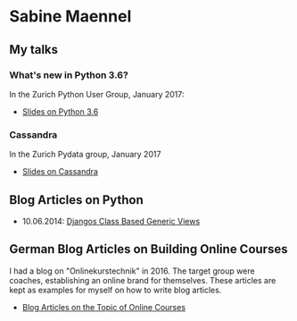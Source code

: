 # Sabine Maennel

## My talks

### What's new in Python 3.6?
In the Zurich Python User Group, January 2017:
- [Slides on Python 3.6](python3_6-talk/python3_6.html#/1) 

### Cassandra
In the Zurich Pydata group, January 2017
- [Slides on Cassandra](cassandra-talk/cassandra.html#/1)

## Blog Articles on Python

- 10.06.2014: [Djangos Class Based Generic Views](blog_articles/djangos_class_based_generic_views/djangos_class_based_generic_views.md)

## German Blog Articles on Building Online Courses
I had a blog on "Onlinekurstechnik" in 2016. The target group were coaches, establishing an online brand for themselves. These articles are kept as examples for myself on how to write blog articles.
- [Blog Articles on the Topic of Online Courses](onlinekurstechnik/)

